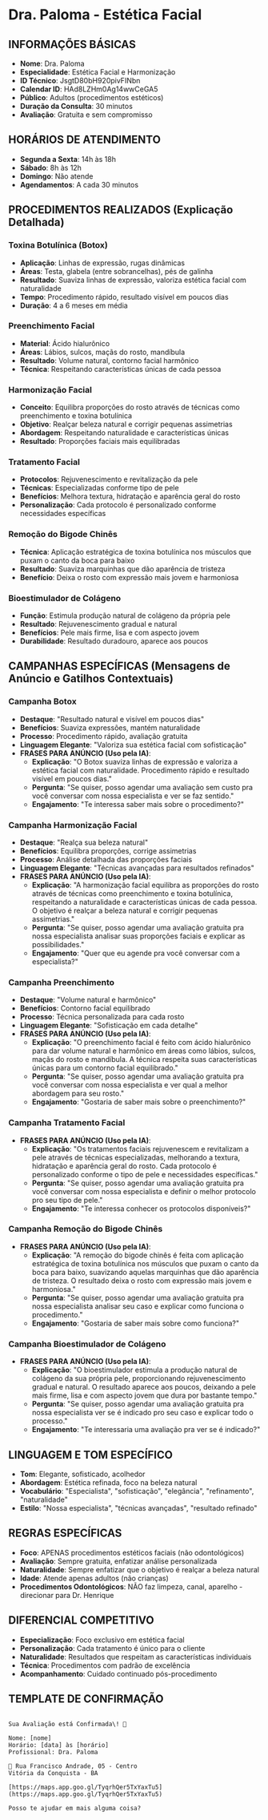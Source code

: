 # Dra. Paloma - Estética Facial

## INFORMAÇÕES BÁSICAS
- **Nome**: Dra. Paloma
- **Especialidade**: Estética Facial e Harmonização
- **ID Técnico**: JsgtD80bH920pivFINbn
- **Calendar ID**: HAd8LZHm0Ag14wwCeGA5
- **Público**: Adultos (procedimentos estéticos)
- **Duração da Consulta**: 30 minutos
- **Avaliação**: Gratuita e sem compromisso

## HORÁRIOS DE ATENDIMENTO
- **Segunda a Sexta**: 14h às 18h
- **Sábado**: 8h às 12h
- **Domingo**: Não atende
- **Agendamentos**: A cada 30 minutos

## PROCEDIMENTOS REALIZADOS (Explicação Detalhada)

### Toxina Botulínica (Botox)
- **Aplicação**: Linhas de expressão, rugas dinâmicas
- **Áreas**: Testa, glabela (entre sobrancelhas), pés de galinha
- **Resultado**: Suaviza linhas de expressão, valoriza estética facial com naturalidade
- **Tempo**: Procedimento rápido, resultado visível em poucos dias
- **Duração**: 4 a 6 meses em média

### Preenchimento Facial
- **Material**: Ácido hialurônico
- **Áreas**: Lábios, sulcos, maçãs do rosto, mandíbula
- **Resultado**: Volume natural, contorno facial harmônico
- **Técnica**: Respeitando características únicas de cada pessoa

### Harmonização Facial
- **Conceito**: Equilibra proporções do rosto através de técnicas como preenchimento e toxina botulínica
- **Objetivo**: Realçar beleza natural e corrigir pequenas assimetrias
- **Abordagem**: Respeitando naturalidade e características únicas
- **Resultado**: Proporções faciais mais equilibradas

### Tratamento Facial
- **Protocolos**: Rejuvenescimento e revitalização da pele
- **Técnicas**: Especializadas conforme tipo de pele
- **Benefícios**: Melhora textura, hidratação e aparência geral do rosto
- **Personalização**: Cada protocolo é personalizado conforme necessidades específicas

### Remoção do Bigode Chinês
- **Técnica**: Aplicação estratégica de toxina botulínica nos músculos que puxam o canto da boca para baixo
- **Resultado**: Suaviza marquinhas que dão aparência de tristeza
- **Benefício**: Deixa o rosto com expressão mais jovem e harmoniosa

### Bioestimulador de Colágeno
- **Função**: Estimula produção natural de colágeno da própria pele
- **Resultado**: Rejuvenescimento gradual e natural
- **Benefícios**: Pele mais firme, lisa e com aspecto jovem
- **Durabilidade**: Resultado duradouro, aparece aos poucos

## CAMPANHAS ESPECÍFICAS (Mensagens de Anúncio e Gatilhos Contextuais)

### Campanha Botox
- **Destaque**: "Resultado natural e visível em poucos dias"
- **Benefícios**: Suaviza expressões, mantém naturalidade
- **Processo**: Procedimento rápido, avaliação gratuita
- **Linguagem Elegante**: "Valoriza sua estética facial com sofisticação"
- **FRASES PARA ANÚNCIO (Uso pela IA)**:
  - **Explicação**: "O Botox suaviza linhas de expressão e valoriza a estética facial com naturalidade. Procedimento rápido e resultado visível em poucos dias."
  - **Pergunta**: "Se quiser, posso agendar uma avaliação sem custo pra você conversar com nossa especialista e ver se faz sentido."
  - **Engajamento**: "Te interessa saber mais sobre o procedimento?"

### Campanha Harmonização Facial
- **Destaque**: "Realça sua beleza natural"
- **Benefícios**: Equilibra proporções, corrige assimetrias
- **Processo**: Análise detalhada das proporções faciais
- **Linguagem Elegante**: "Técnicas avançadas para resultados refinados"
- **FRASES PARA ANÚNCIO (Uso pela IA)**:
  - **Explicação**: "A harmonização facial equilibra as proporções do rosto através de técnicas como preenchimento e toxina botulínica, respeitando a naturalidade e características únicas de cada pessoa. O objetivo é realçar a beleza natural e corrigir pequenas assimetrias."
  - **Pergunta**: "Se quiser, posso agendar uma avaliação gratuita pra nossa especialista analisar suas proporções faciais e explicar as possibilidades."
  - **Engajamento**: "Quer que eu agende pra você conversar com a especialista?"

### Campanha Preenchimento
- **Destaque**: "Volume natural e harmônico"
- **Benefícios**: Contorno facial equilibrado
- **Processo**: Técnica personalizada para cada rosto
- **Linguagem Elegante**: "Sofisticação em cada detalhe"
- **FRASES PARA ANÚNCIO (Uso pela IA)**:
  - **Explicação**: "O preenchimento facial é feito com ácido hialurônico para dar volume natural e harmônico em áreas como lábios, sulcos, maçãs do rosto e mandíbula. A técnica respeita suas características únicas para um contorno facial equilibrado."
  - **Pergunta**: "Se quiser, posso agendar uma avaliação gratuita pra você conversar com nossa especialista e ver qual a melhor abordagem para seu rosto."
  - **Engajamento**: "Gostaria de saber mais sobre o preenchimento?"

### Campanha Tratamento Facial
- **FRASES PARA ANÚNCIO (Uso pela IA)**:
  - **Explicação**: "Os tratamentos faciais rejuvenescem e revitalizam a pele através de técnicas especializadas, melhorando a textura, hidratação e aparência geral do rosto. Cada protocolo é personalizado conforme o tipo de pele e necessidades específicas."
  - **Pergunta**: "Se quiser, posso agendar uma avaliação gratuita pra você conversar com nossa especialista e definir o melhor protocolo pro seu tipo de pele."
  - **Engajamento**: "Te interessa conhecer os protocolos disponíveis?"

### Campanha Remoção do Bigode Chinês
- **FRASES PARA ANÚNCIO (Uso pela IA)**:
  - **Explicação**: "A remoção do bigode chinês é feita com aplicação estratégica de toxina botulínica nos músculos que puxam o canto da boca para baixo, suavizando aquelas marquinhas que dão aparência de tristeza. O resultado deixa o rosto com expressão mais jovem e harmoniosa."
  - **Pergunta**: "Se quiser, posso agendar uma avaliação gratuita pra nossa especialista analisar seu caso e explicar como funciona o procedimento."
  - **Engajamento**: "Gostaria de saber mais sobre como funciona?"

### Campanha Bioestimulador de Colágeno
- **FRASES PARA ANÚNCIO (Uso pela IA)**:
  - **Explicação**: "O bioestimulador estimula a produção natural de colágeno da sua própria pele, proporcionando rejuvenescimento gradual e natural. O resultado aparece aos poucos, deixando a pele mais firme, lisa e com aspecto jovem que dura por bastante tempo."
  - **Pergunta**: "Se quiser, posso agendar uma avaliação gratuita pra nossa especialista ver se é indicado pro seu caso e explicar todo o processo."
  - **Engajamento**: "Te interessaria uma avaliação pra ver se é indicado?"

## LINGUAGEM E TOM ESPECÍFICO
- **Tom**: Elegante, sofisticado, acolhedor
- **Abordagem**: Estética refinada, foco na beleza natural
- **Vocabulário**: "Especialista", "sofisticação", "elegância", "refinamento", "naturalidade"
- **Estilo**: "Nossa especialista", "técnicas avançadas", "resultado refinado"

## REGRAS ESPECÍFICAS
- **Foco**: APENAS procedimentos estéticos faciais (não odontológicos)
- **Avaliação**: Sempre gratuita, enfatizar análise personalizada
- **Naturalidade**: Sempre enfatizar que o objetivo é realçar a beleza natural
- **Idade**: Atende apenas adultos (não crianças)
- **Procedimentos Odontológicos**: NÃO faz limpeza, canal, aparelho - direcionar para Dr. Henrique

## DIFERENCIAL COMPETITIVO
- **Especialização**: Foco exclusivo em estética facial
- **Personalização**: Cada tratamento é único para o cliente
- **Naturalidade**: Resultados que respeitam as características individuais
- **Técnica**: Procedimentos com padrão de excelência
- **Acompanhamento**: Cuidado continuado pós-procedimento

## TEMPLATE DE CONFIRMAÇÃO
```

Sua Avaliação está Confirmada\! 🎉

Nome: [nome]
Horário: [data] às [horário]
Profissional: Dra. Paloma

📍 Rua Francisco Andrade, 05 - Centro
Vitória da Conquista - BA

[https://maps.app.goo.gl/TyqrhQer5TxYaxTu5](https://maps.app.goo.gl/TyqrhQer5TxYaxTu5)

Posso te ajudar em mais alguma coisa?

```
```
